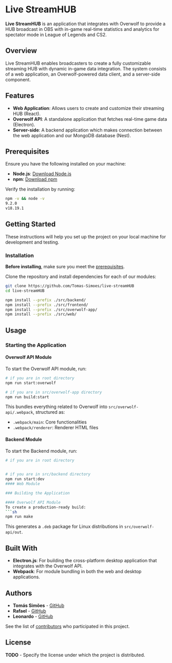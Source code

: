 # Live StreamHUB

**Live StreamHUB** is an application that integrates with Overwolf to provide a HUB broadcast in OBS with in-game real-time statistics and analytics for spectator mode in League of Legends and CS2.

## Overview
Live StreamHUB enables broadcasters to create a fully customizable streaming HUB with dynamic in-game data integration. The system consists of a web application, an Overwolf-powered data client, and a server-side component.

## Features
- **Web Application**: Allows users to create and customize their streaming HUB (React).
- **Overwolf API**: A standalone application that fetches real-time game data (Electron).
- **Server-side**: A backend application which makes connection between the web application and our MongoDB database (Nest).

## Prerequisites
Ensure you have the following installed on your machine:

- **Node.js**: [Download Node.js](https://nodejs.org/)
- **npm**: [Download npm](https://www.npmjs.com/)

Verify the installation by running:

```sh
npm -v && node -v
9.2.0
v18.19.1
```

## Getting Started
These instructions will help you set up the project on your local machine for development and testing.

### Installation
**Before installing**, make sure you meet the [prerequisites](#prerequisites).

Clone the repository and install dependencies for each of our modules:

```sh
git clone https://github.com/Tomas-Simoes/live-streamHUB
cd live-streamHUB

npm install --prefix ./src/backend/
npm install --prefix ./src/frontend/
npm install --prefix ./src/overwolf-app/
npm install --prefix ./src/web/
```

## Usage
### Starting the Application

#### Overwolf API Module
To start the Overwolf API module, run:

```sh
# if you are in root directory
npm run start:overwolf

# if you are in src/overwolf-app directory
npm run build:start
```
This bundles everything related to Overwolf into `src/overwolf-api/.webpack`, structured as:
- `.webpack/main`: Core functionalities
- `.webpack/renderer`: Renderer HTML files

#### Backend Module
To start the Backend module, run:

```sh
# if you are in root directory
 

# if you are in src/backend directory
npm run start:dev
#### Web Module

### Building the Application

#### Overwolf API Module
To create a production-ready build:
```sh
npm run make
```
This generates a `.deb` package for Linux distributions in `src/overwolf-api/out`.

## Built With
- **Electron.js**: For building the cross-platform desktop application that integrates with the Overwolf API.
- **Webpack**: For module bundling in both the web and desktop applications.

## Authors
- **Tomás Simões** - [GitHub](https://github.com/Tomas-Simoes)
- **Rafael** - [GitHub](https://github.com/Rafasta236)
- **Leonardo** - [GitHub](https://github.com/leorcf)

See the list of [contributors](https://github.com/your/project/contributors) who participated in this project.

## License
**TODO** - Specify the license under which the project is distributed.
